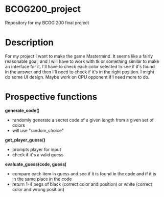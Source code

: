 # BCOG200_project
Repository for my BCOG 200 final project

# Description

For my project I want to make the game Mastermind. It seems like a fairly reasonable goal, and I will have to work with tk or something similar to make an interface for it. I'll have to check each color selected to see if it's found in the answer and then I'll need to check if it's in the right position. I might do some UI design. Maybe work on CPU opponent if I need more to do.

# Prospective functions
**generate_code()**
- randomly generate a secret code of a given length from a given set of colors
- will use "random_choice"

**get_player_guess()**
- prompts player for input
- check if it's a valid guess

**evaluate_guess(code, guess)**
- compare each item in guess and see if it is found in the code and if it is in the same place in the code
- return 1-4 pegs of black (correct color and position) or white (correct color and wrong position)


